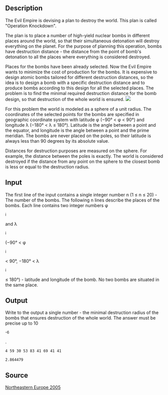 <h2>Description</h2><p>The Evil Empire is devising a plan to destroy the world. This plan is called "Operation Knockdown". 
</p>
The plan is to place a number of high-yield nuclear bombs in different places around the world, so that their simultaneous detonation will destroy everything on the planet. For the purpose of planning this operation, bombs have destruction distance - the distance from the point of bomb's detonation to all the places where everything is considered destroyed. 

Places for the bombs have been already selected. Now the Evil Empire wants to minimize the cost of production for the bombs. It is expensive to design atomic bombs tailored for different destruction distances, so the idea is to design a bomb with a specific destruction distance and to produce bombs according to this design for all the selected places. The problem is to find the minimal required destruction distance for the bomb design, so that destruction of the whole world is ensured. 
<img src="images/2801_1.jpg"><p>
</p>For this problem the world is modeled as a sphere of a unit radius. The coordinates of the selected points for the bombs are specified in geographic coordinate system with latitude φ (−90° &lt; φ &lt; 90°) and longitude λ (−180° &lt; λ ≤ 180°). Latitude is the angle between a point and the equator, and longitude is the angle between a point and the prime meridian. The bombs are never placed on the poles, so their latitude is always less than 90 degrees by its absolute value. 

Distances for destruction purposes are measured on the sphere. For example, the distance between the poles is exactly. The world is considered destroyed if the distance from any point on the sphere to the closest bomb is less or equal to the destruction radius. <h2>Input</h2><p>The first line of the input contains a single integer number n (1 ≤ n ≤ 20) - The number of the bombs. The following n lines describe the places of the bombs. Each line contains two integer numbers φ</p><sub>i</sub><p> and λ</p><sub>i</sub><p> (−90° &lt; φ</p><sub>i</sub><p> &lt; 90°, −180° &lt; λ</p><sub>i</sub><p> ≤ 180°) - latitude and longitude of the bomb. No two bombs are situated in the same place.</p><h2>Output</h2><p>Write to the output a single number - the minimal destruction radius of the bombs that ensures destruction of the whole world. The answer must be precise up to 10</p><sup>-6</sup><p> .</p><pre><code class="language-input1">4
59 30
53 83
41 69
41 41
</code></pre><pre><code class="language-output1">2.864479</code></pre><h2>Source</h2><a href="searchproblem?field=source&amp;key=Northeastern+Europe+2005">Northeastern Europe 2005</a>